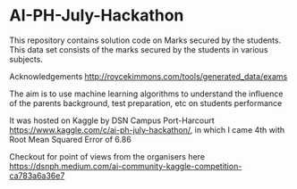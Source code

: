 # AI-PH-July-Hackathon
This repository contains solution code on Marks secured by the students. This data set consists of the marks secured by the students in various subjects.

Acknowledgements
http://roycekimmons.com/tools/generated_data/exams

The aim is to use machine learning algorithms to understand the influence of the parents background, test preparation, etc on students performance

It was hosted on Kaggle by DSN Campus Port-Harcourt https://www.kaggle.com/c/ai-ph-july-hackathon/, in which I came 4th with Root Mean Squared Error of 6.86

Checkout for point of views from the organisers here https://dsnph.medium.com/ai-community-kaggle-competition-ca783a6a36e7
